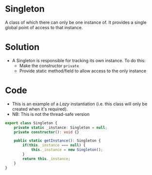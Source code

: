 # Singleton
A class of which there can only be one instance of. It provides a single global point of access to that instance.

# Solution
* A Singleton is responsible for tracking its own instance. To do this:
    * Make the constructor `private`
    * Provide static method/field to allow access to the only instance

# Code
* This is an example of a *Lazy* instantiation (i.e. this class will only be created when it's required).
* NB: This is not the thread-safe version
```typescript
export class Singleton {
    private static _instance: Singleton = null;
    private constructor(): void {}    

    public static getInstance(): Singleton {
        if(this._instance === null) {
            this._instance = new Singleton();
        }        
        return this._instance;
    }
}

```